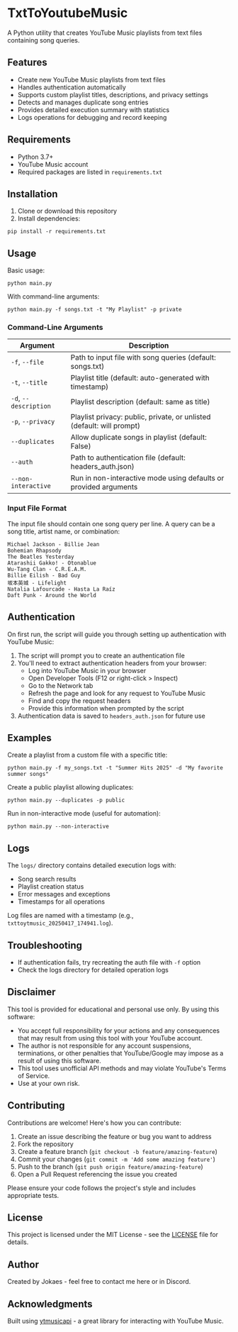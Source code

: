 # TxtToYoutubeMusic

A Python utility that creates YouTube Music playlists from text files containing song queries. 

## Features

- Create new YouTube Music playlists from text files
- Handles authentication automatically
- Supports custom playlist titles, descriptions, and privacy settings
- Detects and manages duplicate song entries
- Provides detailed execution summary with statistics
- Logs operations for debugging and record keeping

## Requirements

- Python 3.7+
- YouTube Music account
- Required packages are listed in `requirements.txt`

## Installation

1. Clone or download this repository
2. Install dependencies:
```
pip install -r requirements.txt
```

## Usage

Basic usage:
```
python main.py
```

With command-line arguments:
```
python main.py -f songs.txt -t "My Playlist" -p private
```

### Command-Line Arguments

| Argument | Description |
|----------|-------------|
| `-f`, `--file` | Path to input file with song queries (default: songs.txt) |
| `-t`, `--title` | Playlist title (default: auto-generated with timestamp) |
| `-d`, `--description` | Playlist description (default: same as title) |
| `-p`, `--privacy` | Playlist privacy: public, private, or unlisted (default: will prompt) |
| `--duplicates` | Allow duplicate songs in playlist (default: False) |
| `--auth` | Path to authentication file (default: headers_auth.json) |
| `--non-interactive` | Run in non-interactive mode using defaults or provided arguments |

### Input File Format

The input file should contain one song query per line. A query can be a song title, artist name, or combination:

```
Michael Jackson - Billie Jean
Bohemian Rhapsody
The Beatles Yesterday
Atarashii Gakko! - Otonablue
Wu‐Tang Clan - C.R.E.A.M.
Billie Eilish - Bad Guy
坂本英城 - Lifelight
Natalia Lafourcade - Hasta La Raíz
Daft Punk - Around the World
```

## Authentication

On first run, the script will guide you through setting up authentication with YouTube Music:

1. The script will prompt you to create an authentication file
2. You'll need to extract authentication headers from your browser:
   - Log into YouTube Music in your browser
   - Open Developer Tools (F12 or right-click > Inspect)
   - Go to the Network tab
   - Refresh the page and look for any request to YouTube Music
   - Find and copy the request headers
   - Provide this information when prompted by the script
3. Authentication data is saved to `headers_auth.json` for future use

## Examples

Create a playlist from a custom file with a specific title:
```
python main.py -f my_songs.txt -t "Summer Hits 2025" -d "My favorite summer songs"
```

Create a public playlist allowing duplicates:
```
python main.py --duplicates -p public
```

Run in non-interactive mode (useful for automation):
```
python main.py --non-interactive
```

## Logs

The `logs/` directory contains detailed execution logs with:
- Song search results
- Playlist creation status
- Error messages and exceptions
- Timestamps for all operations

Log files are named with a timestamp (e.g., `txttoytmusic_20250417_174941.log`).

## Troubleshooting

- If authentication fails, try recreating the auth file with `-f` option
- Check the logs directory for detailed operation logs

## Disclaimer

This tool is provided for educational and personal use only. By using this software:

- You accept full responsibility for your actions and any consequences that may result from using this tool with your YouTube account.
- The author is not responsible for any account suspensions, terminations, or other penalties that YouTube/Google may impose as a result of using this software.
- This tool uses unofficial API methods and may violate YouTube's Terms of Service.
- Use at your own risk.

## Contributing

Contributions are welcome! Here's how you can contribute:

1. Create an issue describing the feature or bug you want to address
2. Fork the repository
3. Create a feature branch (`git checkout -b feature/amazing-feature`)
4. Commit your changes (`git commit -m 'Add some amazing feature'`)
5. Push to the branch (`git push origin feature/amazing-feature`)
6. Open a Pull Request referencing the issue you created

Please ensure your code follows the project's style and includes appropriate tests.

## License

This project is licensed under the MIT License - see the [LICENSE](LICENSE) file for details.

## Author

Created by Jokaes - feel free to contact me here or in Discord.

## Acknowledgments

Built using [ytmusicapi](https://github.com/sigma67/ytmusicapi) - a great library for interacting with YouTube Music.